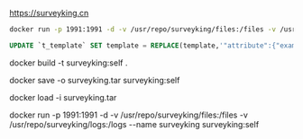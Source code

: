https://surveyking.cn



```bash
docker run -p 1991:1991 -d -v /usr/repo/surveyking/files:/files -v /usr/repo/surveyking/logs:/logs surveyking/surveyking -c "--spring.datasource.url=jdbc:mysql://121.37.156.60:3306/surveyking --spring.datasource.username=root --spring.datasource.password=123456"
```



```sql
UPDATE `t_template` SET template = REPLACE(template,'"attribute":{"examScore":2.0,"examAnswerMode":"onlyOne"}','"attribute":{"required":true,"examScore":2.0,"examAnswerMode":"onlyOne"}')  WHERE repo_id = 1711299952929992706
```







docker build -t surveyking:self .

docker save -o surveyking.tar surveyking:self

docker load -i surveyking.tar

docker run -p 1991:1991 -d -v /usr/repo/surveyking/files:/files -v /usr/repo/surveyking/logs:/logs --name surveyking surveyking:self
